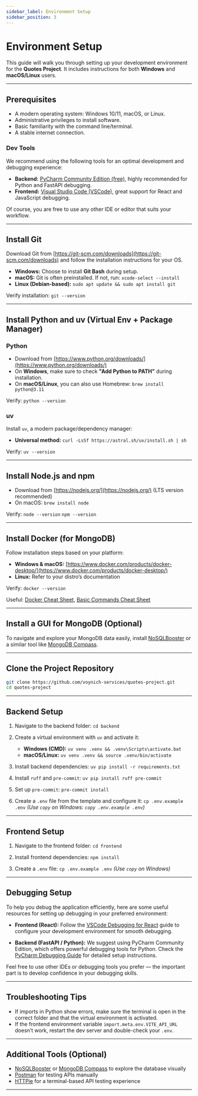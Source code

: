```yaml
---
sidebar_label: Environment Setup
sidebar_position: 3
---
```


# Environment Setup

This guide will walk you through setting up your development environment for the **Quotes Project**. It includes instructions for both **Windows** and **macOS/Linux** users.

---

## Prerequisites

- A modern operating system: Windows 10/11, macOS, or Linux.  
- Administrative privileges to install software.  
- Basic familiarity with the command line/terminal.  
- A stable internet connection.

### Dev Tools
We recommend using the following tools for an optimal development and debugging experience:

- **Backend:** [PyCharm Community Edition (free)](https://www.jetbrains.com/pycharm/download/), highly recommended for Python and FastAPI debugging.
- **Frontend:** [Visual Studio Code (VSCode)](https://code.visualstudio.com/download), great support for React and JavaScript debugging.

Of course, you are free to use any other IDE or editor that suits your workflow.

---

## Install Git

Download Git from [https://git-scm.com/downloads](https://git-scm.com/downloads) and follow the installation instructions for your OS.

- **Windows:** Choose to install **Git Bash** during setup.
- **macOS:** Git is often preinstalled. If not, run:
  `xcode-select --install`
- **Linux (Debian-based):**
  `sudo apt update && sudo apt install git`

Verify installation:
`git --version`

---

## Install Python and uv (Virtual Env + Package Manager)

### Python

- Download from [https://www.python.org/downloads/](https://www.python.org/downloads/)
- On **Windows**, make sure to check **"Add Python to PATH"** during installation.
- On **macOS/Linux**, you can also use Homebrew:
  `brew install python@3.11`

Verify:
`python --version`

### uv

Install `uv`, a modern package/dependency manager:

- **Universal method:**
  `curl -LsSf https://astral.sh/uv/install.sh | sh`

Verify:
`uv --version`

---

## Install Node.js and npm

- Download from [https://nodejs.org/](https://nodejs.org/) (LTS version recommended)
- On macOS: `brew install node`

Verify:
`node --version`
`npm --version`

---

## Install Docker (for MongoDB)

Follow installation steps based on your platform:

- **Windows & macOS:** [https://www.docker.com/products/docker-desktop/](https://www.docker.com/products/docker-desktop/)
- **Linux:** Refer to your distro’s documentation

Verify:
`docker --version`

Useful: [Docker Cheat Sheet](https://github.com/wsargent/docker-cheat-sheet), [Basic Commands Cheat Sheet](https://docs.docker.com/get-started/docker_cheatsheet.pdf)

---

## Install a GUI for MongoDB (Optional)

To navigate and explore your MongoDB data easily, install [NoSQLBooster](https://nosqlbooster.com/) or a similar tool like [MongoDB Compass](https://www.mongodb.com/products/compass).

---

## Clone the Project Repository

```bash
git clone https://github.com/voynich-services/quotes-project.git
cd quotes-project
```

---

## Backend Setup

1. Navigate to the backend folder:
   `cd backend`

2. Create a virtual environment with `uv` and activate it:

   - **Windows (CMD):**
     `uv venv .venv && .venv\Scripts\activate.bat`
   - **macOS/Linux:**
     `uv venv .venv && source .venv/bin/activate`

3. Install backend dependencies:
   `uv pip install -r requirements.txt`

4. Install `ruff` and `pre-commit`:
   `uv pip install ruff pre-commit`

5. Set up `pre-commit`:
   `pre-commit install`

6. Create a `.env` file from the template and configure it:
   `cp .env.example .env`
   _(Use `copy` on Windows: `copy .env.example .env`)_

---

## Frontend Setup

1. Navigate to the frontend folder:
   `cd frontend`

2. Install frontend dependencies:
   `npm install`

3. Create a `.env` file:
   `cp .env.example .env`
   _(Use `copy` on Windows)_

---

## Debugging Setup

To help you debug the application efficiently, here are some useful resources for setting up debugging in your preferred environment:

- **Frontend (React):** Follow the [VSCode Debugging for React](https://code.visualstudio.com/docs/nodejs/reactjs-tutorial) guide to configure your development environment for smooth debugging.
  
- **Backend (FastAPI / Python):** We suggest using PyCharm Community Edition, which offers powerful debugging tools for Python. Check the [PyCharm Debugging Guide](https://www.jetbrains.com/help/pycharm/debugging-code.html) for detailed setup instructions.

Feel free to use other IDEs or debugging tools you prefer — the important part is to develop confidence in your debugging skills.

---

## Troubleshooting Tips

- If imports in Python show errors, make sure the terminal is open in the correct folder and that the virtual environment is activated.
- If the frontend environment variable `import.meta.env.VITE_API_URL` doesn’t work, restart the dev server and double-check your `.env`.

---

## Additional Tools (Optional)

- [NoSQLBooster](https://nosqlbooster.com/) or [MongoDB Compass](https://www.mongodb.com/products/compass) to explore the database visually
- [Postman](https://www.postman.com/) for testing APIs manually
- [HTTPie](https://httpie.io/) for a terminal-based API testing experience

---
